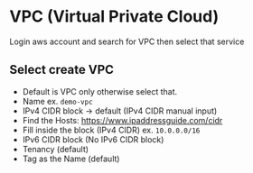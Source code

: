 
# VPC (Virtual Private Cloud)

Login aws account and search for VPC then select that service

## Select create VPC

- Default is VPC only otherwise select that.
- Name ex. ```demo-vpc```
- IPv4 CIDR block -> default (IPv4 CIDR manual input)
- Find the Hosts: <https://www.ipaddressguide.com/cidr>
- Fill inside the block (IPv4 CIDR) ex. ```10.0.0.0/16```
- IPv6 CIDR block (No IPv6 CIDR block)
- Tenancy (default)
- Tag as the Name (default)
